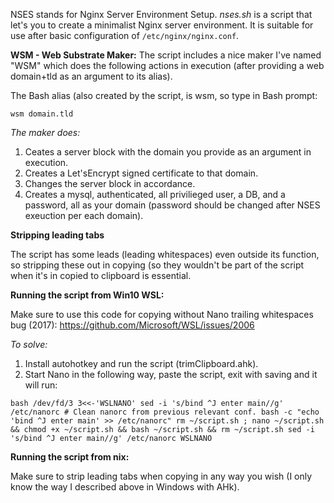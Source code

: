 NSES stands for Nginx Server Environment Setup. *nses.sh* is a script that let's you to create a minimalist Nginx server environment. It is suitable for use after basic configuration of `/etc/nginx/nginx.conf`.

**WSM - Web Substrate Maker:**
The script includes a nice maker I've named "WSM" which does the following actions in execution (after providing a web domain+tld as an argument to its alias).

The Bash alias (also created by the script, is wsm, so type in Bash prompt:

`wsm domain.tld`

*The maker does:*

1. Ceates a server block with the domain you provide as an argument in execution. 
2. Creates a Let'sEncrypt signed certificate to that domain.
3. Changes the server block in accordance.
4. Creates a mysql, authenticated, all privilieged user, a DB, and a password, all as your domain (password should be changed after NSES exeuction per each domain).

**Stripping leading tabs**

The script has some leads (leading whitespaces) even outside its function, so stripping these out in copying (so they wouldn't be part of the script when it's in copied to clipboard is essential.

__Running the script from Win10 WSL:__

Make sure to use this code for copying without Nano trailing whitespaces bug (2017):
https://github.com/Microsoft/WSL/issues/2006

*To solve:*

1. Install autohotkey and run the script (trimClipboard.ahk).
2. Start Nano in the following way, paste the script, exit with saving and it will run:

`
bash /dev/fd/3 3<<-'WSLNANO'
	sed -i 's/bind ^J enter main//g' /etc/nanorc # Clean nanorc from previous relevant conf.
	bash -c "echo 'bind ^J enter main' >> /etc/nanorc"
	rm ~/script.sh ; nano ~/script.sh && chmod +x ~/script.sh && bash ~/script.sh && rm ~/script.sh
	sed -i 's/bind ^J enter main//g' /etc/nanorc
WSLNANO
`

__Running the script from nix:__

Make sure to strip leading tabs when copying in any way you wish (I only know the way I described above in Windows with AHk).
